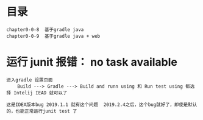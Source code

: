 
# 目录
    chapter0-0-8  基于gradle java
    chapter0-0-9  基于gradle java + web

#  运行 junit 报错： no task available 

    进入gradle 设置页面
        Build ---> Gradle ---> Build and runn using 和 Run test using 都选择 Intelij IEAD 就可以了
    
    这是IDEA版本bug 2019.1.1 就有这个问题  2019.2.4之后，这个bug就好了，即使是默认的，也能正常运行junit test 了

